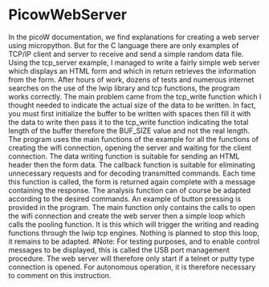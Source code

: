 # PicowWebServer
In the picoW documentation, we find explanations for creating a web server using micropython.
But for the C language there are only examples of TCP/IP client and server to receive and send a simple random data file. 
Using the tcp_server example, I managed to write a fairly simple web server which displays an HTML form and which in return retrieves the information from the form.
After hours of work, dozens of tests and numerous internet searches on the use of the lwip library and tcp functions, the program works correctly. The main problem came from the tcp_write function which I thought needed to indicate the actual size of the data to be written. 
In fact, you must first initialize the buffer to be written with spaces then fill it with the data to write then pass it to the tcp_write function indicating the total length of the buffer therefore the BUF_SIZE value and not the real length.
The program uses the main functions of the example for all the functions of creating the wifi connection, opening the server and waiting for the client connection. 
The data writing function is suitable for sending an HTML header then the form data. 
The callback function is suitable for eliminating unnecessary requests and for decoding transmitted commands. 
Each time this function is called, the form is returned again complete with a message containing the response. 
The analysis function can of course be adapted according to the desired commands. An example of button pressing is provided in the program.
The main function only contains the calls to open the wifi connection and create the web server then a simple loop which calls the pooling function. 
It is this which will trigger the writing and reading functions through the lwip tcp engines.
Nothing is planned to stop this loop, it remains to be adapted.
#Note: For testing purposes, and to enable control messages to be displayed, this is called the USB port management procedure. 
The web server will therefore only start if a telnet or putty type connection is opened. 
For autonomous operation, it is therefore necessary to comment on this instruction.   
